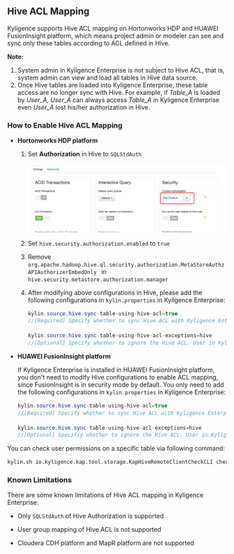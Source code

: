 ## Hive ACL Mapping

Kyligence supports Hive ACL mapping on Hortonworks HDP and HUAWEI FusionInsight platform, which means project admin or modeler can see and sync only these tables according to ACL defined in Hive.

**Note:** 

1. System admin in Kyligence Enterprise is not subject to Hive ACL, that is, system admin can view and load all tables in Hive data source. 
2. Once Hive tables are loaded into Kyligence Enterprise, these table access are no longer sync with Hive. For example, if *Table_A* is loaded by *User_A*, *User_A* can always access *Table_A* in Kyligence Enterprise even *User_A* lost his/her authorization in Hive.



### How to Enable Hive ACL Mapping

* **Hortonworks HDP platform**

  1. Set **Authorization** in Hive to `SQLStdAuth`

     ![Hive setting](images/hive_setting.png)

  2. Set `hive.security.authorization.enabled` to `true`

  3. Remove `org.apache.hadoop.hive.ql.security.authorization.MetaStoreAuthzAPIAuthorizerEmbedOnly ` in `hive.security.metastore.authorization.manager` 

  4. After modifying above configurations in Hive, please add the following configurations in  `kylin.properties` in Kyligence Enterprise:

     ```java
     kylin.source.hive.sync-table-using-hive-acl=true 
     //[Required] Specify whether to sync Hive ACL with Kyligence Enterprise. The default value is "false". User can only view and load Hive tables which he/she had permission on while this configuration is set to true.
     
     kylin.source.hive.sync-table-using-hive-acl-exceptions=hive 
     //[Optional] Specify whether to ignore the Hive ACL. User in Kyligence Enterprise can view and load all Hive tables.
     ```


* **HUAWEI FusionInsight platform**

  If Kyligence Enterprise is installed in HUAWEI FusionInsight platform, you don't need to modify Hive configurations to enable ACL mapping, since FusionInsight is in security mode by default. You only need to add the following configurations in  `kylin.properties` in Kyligence Enterprise:

  ```java
  kylin.source.hive.sync-table-using-hive-acl=true 
  //[Required] Specify whether to sync Hive ACL with Kyligence Enterprise. The default value is xxx. User can only view and load Hive tables which he/she had permission on while this configuration is set to true.
      
  kylin.source.hive.sync-table-using-hive-acl-exceptions=hive 
  //[Optional] Specifiy whether to ignore the Hive ACL. User in Kyligence Enterprise can view and load all Hive tables.
  ```



You can check user permissions on a specific table via following command:

```sh
kylin.sh io.kyligence.kap.tool.storage.KapHiveRemoteClientCheckCLI check -database [yourdatabase] -table [yourtable] -user [username]
```

 

### Known Limitations

There are some known limitations of Hive ACL mapping in Kyligence Enterprise:

- Only `SQLStdAuth` of Hive Authorization is supported

- User group mapping of Hive ACL is not supported

- Cloudera CDH platform and MapR platform are not supported
